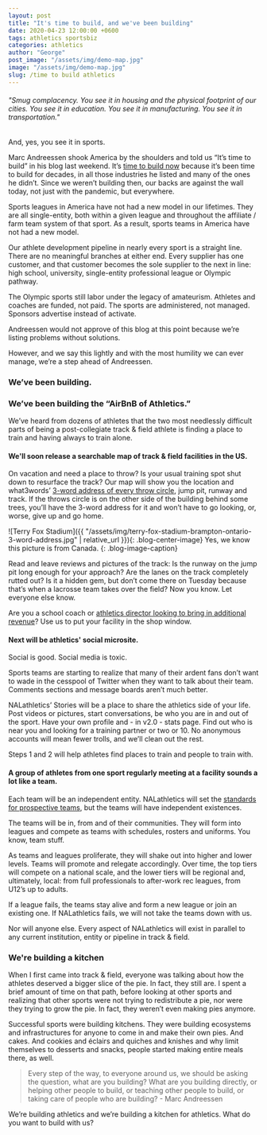 ```yaml
---
layout: post
title: "It's time to build, and we've been building"
date: 2020-04-23 12:00:00 +0600
tags: athletics sportsbiz
categories: athletics
author: "George"
post_image: "/assets/img/demo-map.jpg"
image: "/assets/img/demo-map.jpg"
slug: /time to build athletics
---
```

<h6>"Smug complacency. You see it in housing and the physical footprint of our cities. You see it in education. You see it in manufacturing. You see it in transportation."</h6>

And, yes, you see it in sports. 

Marc Andreessen shook America by the shoulders and told us “It’s time to build” in his blog last weekend. It’s <a href="https://a16z.com/2020/04/18/its-time-to-build/">time to build now</a> because it’s been time to build for decades, in all those industries he listed and many of the ones he didn’t. Since we weren’t building then, our backs are against the wall today, not just with the pandemic, but everywhere.

Sports leagues in America have not had a new model in our lifetimes. They are all single-entity, both within a given league and throughout the affiliate / farm team system of that sport. As a result, sports teams in America have not had a new model. 

Our athlete development pipeline in nearly every sport is a straight line. There are no meaningful branches at either end. Every supplier has one customer, and that customer becomes the sole supplier to the next in line: high school, university, single-entity professional league or Olympic pathway.

The Olympic sports still labor under the legacy of amateurism. Athletes and coaches are funded, not paid. The sports are administered, not managed. Sponsors advertise instead of activate.

Andreessen would not approve of this blog at this point because we’re listing problems without solutions. 

However, and we say this lightly and with the most humility we can ever manage, we’re a step ahead of Andreessen.

### We’ve been building.

### We’ve been building the “AirBnB of Athletics.” 

We’ve heard from dozens of athletes that the two most needlessly difficult parts of being a post-collegiate track & field athlete is finding a place to train and having always to train alone.  

#### We'll soon release a searchable map of track & field facilities in the US. 

On vacation and need a place to throw? Is your usual training spot shut down to resurface the track? Our map will show you the location and what3words’ <a href="https://what3words.com/">3-word address of every throw circle</a>, jump pit, runway and track. If the throws circle is on the other side of the building behind some trees, you’ll have the 3-word address for it and won’t have to go looking, or, worse, give up and go home.


![Terry Fox Stadium]({{ "/assets/img/terry-fox-stadium-brampton-ontario-3-word-address.jpg" | relative_url }}){: .blog-center-image}
Yes, we know this picture is from Canada.
{: .blog-image-caption}

Read and leave reviews and pictures of the track: Is the runway on the jump pit long enough for your approach? Are the lanes on the track completely rutted out? Is it a hidden gem, but don’t come there on Tuesday because that’s when a lacrosse team takes over the field? Now you know. Let everyone else know.

Are you a school coach or <a href="https://nalathletics.com/blog/2020/03/18/nalathletics-whats-in-it-for-me-coaches">athletics director looking to bring in additional revenue</a>? Use us to put your facility in the shop window.

#### Next will be athletics' social microsite. 

Social is good. Social media is toxic. 

Sports teams are starting to realize that many of their ardent fans don’t want to wade in the cesspool of Twitter when they want to talk about their team. Comments sections and message boards aren’t much better.

NALathletics’ Stories will be a place to share the athletics side of your life. Post videos or pictures, start conversations, be who you are in and out of the sport. Have your own profile and - in v2.0 - stats page. Find out who is near you and looking for a training partner or two or 10. No anonymous accounts will mean fewer trolls, and we’ll clean out the rest.

Steps 1 and 2 will help athletes find places to train and people to train with. 

#### A group of athletes from one sport regularly meeting at a facility sounds a lot like a team.

Each team will be an independent entity. NALathletics will set the <a href="https://nalathletics.com/blog/2020/04/20/what-will-nalathletics-teams-look-like">standards for prospective teams</a>, but the teams will have independent existences.

The teams will be in, from and of their communities. They will form into leagues and compete as teams with schedules, rosters and uniforms. You know, team stuff. 

As teams and leagues proliferate, they will shake out into higher and lower levels. Teams will promote and relegate accordingly. Over time, the top tiers will compete on a national scale, and the lower tiers will be regional and, ultimately, local: from full professionals to after-work rec leagues, from U12’s up to adults. 

If a league fails, the teams stay alive and form a new league or join an existing one. If NALathletics fails, we will not take the teams down with us.

Nor will anyone else. Every aspect of NALathletics will exist in parallel to any current institution, entity or pipeline in track & field.

### We're building a kitchen

When I first came into track & field, everyone was talking about how the athletes deserved a bigger slice of the pie. In fact, they still are. I spent a brief amount of time on that path, before looking at other sports and realizing that other sports were not trying to redistribute a pie, nor were they trying to grow the pie. In fact, they weren’t even making pies anymore.

Successful sports were building kitchens. They were building ecosystems and infrastructures for anyone to come in and make their own pies. And cakes. And cookies and éclairs and quiches and knishes and why limit themselves to desserts and snacks, people started making entire meals there, as well. 

<blockquote class="blockquote-single-quote"><p>Every step of the way, to everyone around us, we should be asking the question, what are you building? What are you building directly, or helping other people to build, or teaching other people to build, or taking care of people who are building? - Marc Andreessen</p></blockquote>

We’re building athletics and we’re building a kitchen for athletics. What do you want to build with us?
